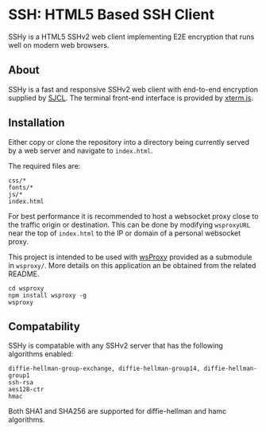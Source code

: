 # SSH: HTML5 Based SSH Client

SSHy is a HTML5 SSHv2 web client implementing E2E encryption that runs well on modern web browsers.

## About

SSHy is a fast and responsive SSHv2 web client with end-to-end encryption supplied by [SJCL](https://github.com/bitwiseshiftleft/sjcl). The terminal front-end interface is provided by [xterm.js](https://github.com/sourcelair/xterm.js/).

## Installation

Either copy or clone the repository into a directory being currently served by a web server and navigate to `index.html`.

The required files are:
```
css/*
fonts/*
js/*
index.html
```

For best performance it is recommended to host a websocket proxy close to the traffic origin or destination. This can be done by modifying `wsproxyURL` near the top of `index.html` to the IP or domain of a personal websocket proxy.

This project is intended to be used with [wsProxy](http://github.com/stuicey/wsproxy) provided as a submodule in `wsproxy/`. More details on this application an be obtained from the related README.

```
cd wsproxy  
npm install wsproxy -g
wsproxy
```

## Compatability

SSHy is compatable with any SSHv2 server that has the following algorithms enabled:
```
diffie-hellman-group-exchange, diffie-hellman-group14, diffie-hellman-group1
ssh-rsa
aes128-ctr
hmac
```
Both SHA1 and SHA256 are supported for diffie-hellman and hamc algorithms.
